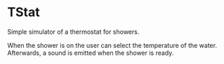 # TStat
Simple simulator of a thermostat for showers. 

When the shower is on the user can select the temperature of the water.
Afterwards, a sound is emitted when the shower is ready.
